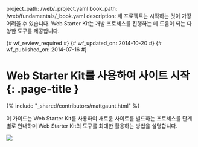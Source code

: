project_path: /web/_project.yaml
book_path: /web/fundamentals/_book.yaml
description: 새 프로젝트는 시작하는 것이 가장 어려울 수 있습니다. Web Starter Kit는 개발 프로세스를 진행하는 데 도움이 되는 다양한 도구를 제공합니다.

{# wf_review_required #}
{# wf_updated_on: 2014-10-20 #}
{# wf_published_on: 2014-07-16 #}

# Web Starter Kit를 사용하여 사이트 시작 {: .page-title }

{% include "_shared/contributors/mattgaunt.html" %}



이 가이드는 Web Starter Kit를 사용하여 새로운 사이트를 빌드하는 프로세스를 단계별로 안내하며 Web Starter Kit의 도구를 최대한 활용하는 방법을 설명합니다.

<img src="images/wsk-on-pixel-n5.png">

